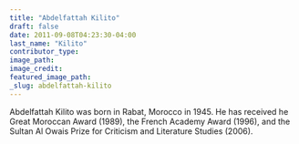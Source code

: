 ```yaml
---
title: "Abdelfattah Kilito"
draft: false
date: 2011-09-08T04:23:30-04:00
last_name: "Kilito"
contributor_type:
image_path:
image_credit:
featured_image_path:
_slug: abdelfattah-kilito
---
```


Abdelfattah Kilito was born in Rabat, Morocco in 1945. He has received he Great Moroccan Award (1989), the French Academy Award (1996), and the Sultan Al Owais Prize for Criticism and Literature Studies (2006).


